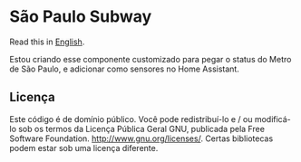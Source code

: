 # São Paulo Subway

Read this in [English](README-en.md).

Estou criando esse componente customizado para pegar o status do Metro de São Paulo, e adicionar como sensores no Home Assistant.

## Licença
Este código é de domínio público. Você pode redistribuí-lo e / ou modificá-lo sob os termos da Licença Pública Geral GNU, publicada pela Free Software Foundation. http://www.gnu.org/licenses/. Certas bibliotecas podem estar sob uma licença diferente.
